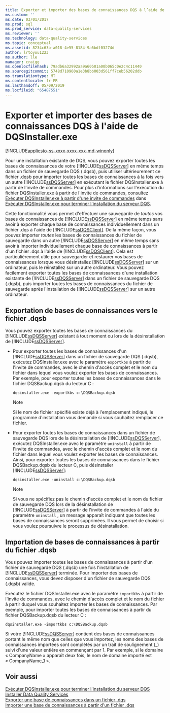 ```yaml
---
title: Exporter et importer des bases de connaissances DQS à l’aide de DQSInstaller.exe | Microsoft Docs
ms.custom: ''
ms.date: 03/01/2017
ms.prod: sql
ms.prod_service: data-quality-services
ms.reviewer: ''
ms.technology: data-quality-services
ms.topic: conceptual
ms.assetid: 8234c63b-a018-4e55-8184-9a6bdf03274d
author: lrtoyou1223
ms.author: lle
manager: craigg
ms.openlocfilehash: 79adb6a32992aa9a60b01a00b065c0e2c4c11440
ms.sourcegitcommit: 5748d710960a1e3b8bb003d561ff7ceb56202ddb
ms.translationtype: MT
ms.contentlocale: fr-FR
ms.lasthandoff: 05/09/2019
ms.locfileid: "65487551"
---
```

# <a name="export-and-import-dqs-knowledge-bases-using-dqsinstallerexe"></a>Exporter et importer des bases de connaissances DQS à l'aide de DQSInstaller.exe

[!INCLUDE[appliesto-ss-xxxx-xxxx-xxx-md-winonly](../../includes/appliesto-ss-xxxx-xxxx-xxx-md-winonly.md)]

  Pour une installation existante de DQS, vous pouvez exporter toutes les bases de connaissances de votre [!INCLUDE[ssDQSServer](../../includes/ssdqsserver-md.md)] en même temps dans un fichier de sauvegarde DQS (.dqsb), puis utiliser ultérieurement ce fichier .dqsb pour importer toutes les bases de connaissances à la fois vers un autre [!INCLUDE[ssDQSServer](../../includes/ssdqsserver-md.md)] en exécutant le fichier DQSInstaller.exe à partir de l'invite de commandes. Pour plus d'informations sur l'exécution du fichier DQSInstaller.exe à partir de l'invite de commandes, consultez [Exécuter DQSInstaller.exe à partir d'une invite de commandes](../../data-quality-services/install-windows/run-dqsinstaller-exe-to-complete-data-quality-server-installation.md#CommandPrompt) dans [Exécuter DQSInstaller.exe pour terminer l'installation du serveur DQS](../../data-quality-services/install-windows/run-dqsinstaller-exe-to-complete-data-quality-server-installation.md).  
  
 Cette fonctionnalité vous permet d'effectuer une sauvegarde de *toutes* vos bases de connaissances de [!INCLUDE[ssDQSServer](../../includes/ssdqsserver-md.md)] en même temps sans avoir à exporter chaque base de connaissances individuellement dans un fichier .dqs à l'aide de [!INCLUDE[ssDQSClient](../../includes/ssdqsclient-md.md)]. De la même façon, vous pouvez importer *toutes* les bases de connaissances du fichier de sauvegarde dans un autre [!INCLUDE[ssDQSServer](../../includes/ssdqsserver-md.md)] en même temps sans avoir à importer individuellement chaque base de connaissances à partir d'un fichier .dqs à l'aide de [!INCLUDE[ssDQSClient](../../includes/ssdqsclient-md.md)]. Cela est particulièrement utile pour sauvegarder et restaurer vos bases de connaissances lorsque vous désinstallez [!INCLUDE[ssDQSServer](../../includes/ssdqsserver-md.md)] sur un ordinateur, puis le réinstallez sur un autre ordinateur. Vous pouvez facilement exporter toutes les bases de connaissances d'une installation existante de [!INCLUDE[ssDQSServer](../../includes/ssdqsserver-md.md)] dans un fichier de sauvegarde DQS (.dqsb), puis importer toutes les bases de connaissances du fichier de sauvegarde après l'installation de [!INCLUDE[ssDQSServer](../../includes/ssdqsserver-md.md)] sur un autre ordinateur.  
  
##  <a name="export"></a> Exportation de bases de connaissances vers le fichier .dqsb  
 Vous pouvez exporter toutes les bases de connaissances du [!INCLUDE[ssDQSServer](../../includes/ssdqsserver-md.md)] existant à tout moment ou lors de la désinstallation de [!INCLUDE[ssDQSServer](../../includes/ssdqsserver-md.md)].  
  
-   Pour exporter toutes les bases de connaissances d'un [!INCLUDE[ssDQSServer](../../includes/ssdqsserver-md.md)] dans un fichier de sauvegarde DQS (.dqsb), exécutez DQSInstaller.exe avec le paramètre `exportkbs` à partir de l'invite de commandes, avec le chemin d'accès complet et le nom du fichier dans lequel vous voulez exporter les bases de connaissances. Par exemple, pour exporter toutes les bases de connaissances dans le fichier DQSBackup.dqsb du lecteur C :  
  
    ```  
    dqsinstaller.exe -exportkbs c:\DQSBackup.dqsb  
    ```  
  
    > [!NOTE]  
    >  Si le nom de fichier spécifié existe déjà à l'emplacement indiqué, le programme d'installation vous demande si vous souhaitez remplacer ce fichier.  
  
-   Pour exporter toutes les bases de connaissances dans un fichier de sauvegarde DQS lors de la désinstallation de [!INCLUDE[ssDQSServer](../../includes/ssdqsserver-md.md)], exécutez DQSInstaller.exe avec le paramètre `uninstall` à partir de l'invite de commandes, avec le chemin d'accès complet et le nom du fichier dans lequel vous voulez exporter les bases de connaissances. Ainsi, pour exporter toutes les bases de connaissances dans le fichier DQSBackup.dqsb du lecteur C, puis désinstaller [!INCLUDE[ssDQSServer](../../includes/ssdqsserver-md.md)]:  
  
    ```  
    dqsinstaller.exe -uninstall c:\DQSBackup.dqsb  
    ```  
  
    > [!NOTE]  
    >  Si vous ne spécifiez pas le chemin d'accès complet et le nom du fichier de sauvegarde DQS lors de la désinstallation de [!INCLUDE[ssDQSServer](../../includes/ssdqsserver-md.md)] à partir de l'invite de commandes à l'aide du paramètre `uninstall` , un message apparaît indiquant que toutes les bases de connaissances seront supprimées. Il vous permet de choisir si vous voulez poursuivre le processus de désinstallation.  
  
##  <a name="import"></a> Importation de bases de connaissances à partir du fichier .dqsb  
 Vous pouvez importer toutes les bases de connaissances à partir d'un fichier de sauvegarde DQS (.dqsb) une fois l'installation de [!INCLUDE[ssDQSServer](../../includes/ssdqsserver-md.md)] terminée. Pour importer des bases de connaissances, vous devez disposer d'un fichier de sauvegarde DQS (.dqsb) valide.  
  
 Exécutez le fichier DQSInstaller.exe avec le paramètre `importkbs` à partir de l'invite de commandes, avec le chemin d'accès complet et le nom du fichier à partir duquel vous souhaitez importer les bases de connaissances. Par exemple, pour importer toutes les bases de connaissances à partir du fichier DQSBackup.dqsb du lecteur C :  
  
```  
dqsinstaller.exe -importkbs c:\DQSBackup.dqsb  
```  
  
 Si votre [!INCLUDE[ssDQSServer](../../includes/ssdqsserver-md.md)] contient des bases de connaissances portant le même nom que celles que vous importez, les noms des bases de connaissances importées sont complétés par un trait de soulignement (_) suivi d'une valeur entière en commençant par 1. Par exemple, si le domaine « CompanyName » apparaît deux fois, le nom de domaine importé est « CompanyName_1 ».  
  
## <a name="see-also"></a>Voir aussi  
 [Exécuter DQSInstaller.exe pour terminer l'installation du serveur DQS](../../data-quality-services/install-windows/run-dqsinstaller-exe-to-complete-data-quality-server-installation.md)   
 [Installer Data Quality Services](../../data-quality-services/install-windows/install-data-quality-services.md)   
 [Exporter une base de connaissances dans un fichier .dqs](../../data-quality-services/export-a-knowledge-base-to-a-dqs-file.md)   
 [Importer une base de connaissances à partir d'un fichier .dqs](../../data-quality-services/import-a-knowledge-base-from-a-dqs-file.md)  
  
  
